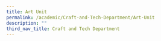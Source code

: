 ```yaml
---
title: Art Unit
permalink: /academic/Craft-and-Tech-Department/Art-Unit
description: ""
third_nav_title: Craft and Tech Department
---
```

